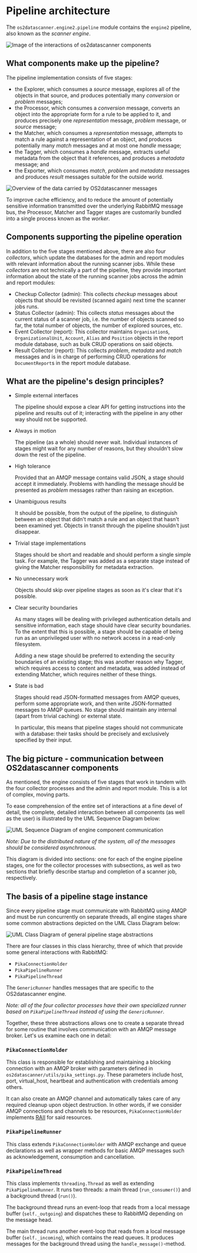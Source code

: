 # Pipeline architecture

The `os2datascanner.engine2.pipeline` module contains the `engine2` pipeline,
also known as the _scanner engine_.

![Image of the interactions of os2datascanner components](pipeline-architecture.svg)

## What components make up the pipeline?

The pipeline implementation consists of five stages:

* the Explorer, which consumes a *source* message, explores all of the objects
  in that source, and produces potentially many *conversion* or *problem*
  messages;
* the Processor, which consumes a *conversion* message, converts an object into
  the appropriate form for a rule to be applied to it, and produces precisely
  one *representation* message, *problem* message, or *source* message;
* the Matcher, which consumes a *representation* message, attempts to match a
  rule against a representation of an object, and produces potentially many
  *match* messages and at most one *handle* message;
* the Tagger, which consumes a *handle* message, extracts useful metadata from
  the object that it references, and produces a *metadata* message; and
* the Exporter, which consumes *match*, *problem* and *metadata* messages and
  produces *result* messages suitable for the outside world.

![Overview of the data carried by OS2datascanner messages](pipeline-messages.svg)

To improve cache efficiency, and to reduce the amount of potentially sensitive
information transmitted over the underlying RabbitMQ message bus, the
Processor, Matcher and Tagger stages are customarily bundled into a single
process known as the _worker_.

## Components supporting the pipeline operation

In addition to the five stages mentioned above, there are also four _collectors_,
which update the databases for the admin and report modules with relevant information
about the running scanner jobs. While these _collectors_ are not technically a part of
the pipeline, they provide important information about the state of the running scanner
jobs across the admin and report modules:

* Checkup Collector (admin): This collects *checkup* messages about objects that should be
  revisited (scanned again) next time the scanner jobs runs.
* Status Collector (admin): This collects *status* messages about the current status of a
  scanner job, i.e. the number of objects scanned so far, the total number of objects,
  the number of explored sources, etc.
* Event Collector (report): This collector maintains `Organisation`s, `OrganizationalUnit`,
  `Account`, `Alias` and `Position` objects in the report module database, such as 
  bulk CRUD operations on said objects.
* Result Collector (report): This collects *problem*, *metadata* and *match* messages and
  is in charge of performing CRUD operations for `DocumentReport`s in the report module
  database.

## What are the pipeline's design principles?

* Simple external interfaces

  The pipeline should expose a clear API for getting instructions into the
  pipeline and results out of it; interacting with the pipeline in any other
  way should not be supported.

* Always in motion

  The pipeline (as a whole) should never wait. Individual instances of stages
  might wait for any number of reasons, but they shouldn't slow down the rest
  of the pipeline.

* High tolerance

  Provided that an AMQP message contains valid JSON, a stage should accept it
  immediately. Problems with handling the message should be presented as
  *problem* messages rather than raising an exception.

* Unambiguous results

  It should be possible, from the output of the pipeline, to distinguish
  between an object that didn't match a rule and an object that hasn't been
  examined yet. Objects in transit through the pipeline shouldn't just
  disappear.

* Trivial stage implementations

  Stages should be short and readable and should perform a single simple task.
  For example, the Tagger was added as a separate stage instead of giving the
  Matcher responsibility for metadata extraction.

* No unnecessary work

  Objects should skip over pipeline stages as soon as it's clear that it's
  possible.

* Clear security boundaries

  As many stages will be dealing with privileged authentication details and
  sensitive information, each stage should have clear security boundaries. To
  the extent that this is possible, a stage should be capable of being run as
  an unprivileged user with no network access in a read-only filesystem.

  Adding a new stage should be preferred to extending the security boundaries
  of an existing stage; this was another reason why Tagger, which requires
  access to content and metadata, was added instead of extending Matcher,
  which requires neither of these things.

* State is bad

  Stages should read JSON-formatted messages from AMQP queues, perform some
  appropriate work, and then write JSON-formatted messages to AMQP queues. No
  stage should maintain any internal (apart from trivial caching) or external
  state.

  In particular, this means that pipeline stages should not communicate with a
  database: their tasks should be precisely and exclusively specified by their
  input.

## The big picture - communication between OS2datascanner components

As mentioned, the engine consists of five stages that work in tandem with the
four collector processes and the admin and report module. This is a lot of complex,
moving parts.

To ease comprehension of the entire set of interactions at a fine devel of detail,
the complete, detailed interaction between all components (as well as the user) is illustrated by
the UML Sequence Diagram below:

![UML Sequence Diagram of engine component communication](./os2ds_current_pipeline_sequence.svg)

_Note: Due to the distributed nature of the system, all of the messages should be
considered asynchronous._

This diagram is divided into sections: one for each of the engine pipeline stages,
one for the collector processes with subsections, as well as two sections that briefly
describe startup and completion of a scanner job, respectively.

## The basis of a pipeline stage instance

Since every pipeline stage must communicate with RabbitMQ using AMQP and must be run
concurrently on separate threads, all engine stages share some common abstractions
depicted on the UML Class Diagram below:

![UML Class Diagram of general pipeline stage abstractions](./os2ds_queues.svg)

There are four classes in this class hierarchy, three of which that provide some general 
interactions with RabbitMQ:

- `PikaConnectionHolder`
- `PikaPipelineRunner`
- `PikaPipelineThread`

The `GenericRunner` handles messages that are specific to the OS2datascanner engine.

_Note: all of the four collector processes have their own specialized runner based
on `PikaPipelineThread` instead of using the `GenericRunner`._

Together, these three abstractions allows one to create a separate thread for some routine
that involves communication with an AMQP message broker. Let's us examine each one in detail:

### `PikaConnectionHolder`

This class is responsible for establishing and maintaining a blocking connection with an AMQP broker
with parameters defined in `os2datascanner/utils/pika_settings.py`.
These parameters include host, port, virtual_host, heartbeat and authentication with credentials
among others.

It can also create an AMQP channel and automatically takes care of any required cleanup upon object
destruction. In other words, if we consider AMQP connections and channels to be resources,
`PikaConnectionHolder` implements [RAII](https://en.wikipedia.org/wiki/Resource_acquisition_is_initialization) for said resources.

### `PikaPipelineRunner`

This class extends `PikaConnectionHolder` with AMQP exchange and queue declarations as well as
wrapper methods for basic AMQP messages such as acknowledgement, consumption and cancellation.

### `PikaPipelineThread`

This class implements `threading.Thread` as well as extending `PikaPipelineRunner`. 
It runs two threads: a main thread (`run_consumer()`) and a background thread (`run()`).

The background thread runs an event-loop that reads from a local message buffer 
(`self._outgoing`) and dispatches these to RabbitMQ depending on the message head.

The main thread runs another event-loop that reads from a local message buffer
(`self._incoming`), which contains the read queues. It produces messages for the background
thread using the `handle_message()`-method.
